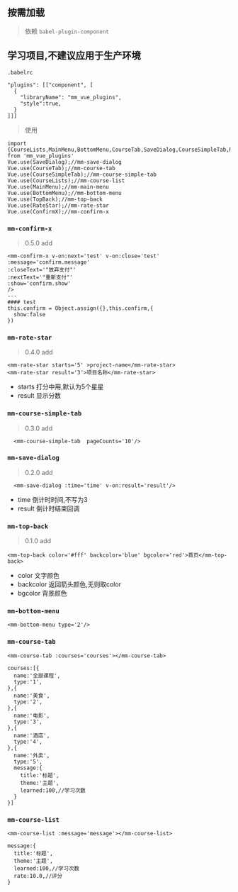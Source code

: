 ## 按需加载
> 依赖 `babel-plugin-component`


## 学习项目,不建议应用于生产环境

`.babelrc`
```
"plugins": [["component", [
  {
    "libraryName": "mm_vue_plugins",
    "style":true,
  }
]]]
```
> 使用

```
import {CourseLists,MainMenu,BottomMenu,CourseTab,SaveDialog,CourseSimpleTab,RateStar,ConfirmX} from 'mm_vue_plugins'
Vue.use(SaveDialog);//mm-save-dialog
Vue.use(CourseTab);//mm-course-tab
Vue.use(CourseSimpleTab);//mm-course-simple-tab
Vue.use(CourseLists);//mm-course-list
Vue.use(MainMenu);//mm-main-menu
Vue.use(BottomMenu);//mm-bottom-menu
Vue.use(TopBack);//mm-top-back
Vue.use(RateStar);//mm-rate-star
Vue.use(ConfirmX);//mm-confirm-x
```
### `mm-confirm-x`
> 0.5.0 add

```
<mm-confirm-x v-on:next='test' v-on:close='test'
:message='confirm.message'
:closeText='"放弃支付"'
:nextText='"重新支付"'
:show='confirm.show'
/>
---
#### test
this.confirm = Object.assign({},this.confirm,{
  show:false
})
```
### `mm-rate-star`
> 0.4.0 add

```
<mm-rate-star starts='5' >project-name</mm-rate-star>
<mm-rate-star result='3'>项目名称</mm-rate-star>
```
- starts 打分中用,默认为5个星星
- result 显示分数
### `mm-course-simple-tab`
> 0.3.0 add

```
  <mm-course-simple-tab  pageCounts='10'/>
```

### `mm-save-dialog`
> 0.2.0 add

```
  <mm-save-dialog :time='time' v-on:result='result'/>
```
- time 倒计时时间,不写为3
- result 倒计时结束回调

### `mm-top-back`
> 0.1.0 add

```
<mm-top-back color='#fff' backcolor='blue' bgcolor='red'>首页</mm-top-back>
```
- color 文字颜色
- backcolor 返回箭头颜色,无则取color
- bgcolor 背景颜色
### `mm-bottom-menu`
```
<mm-bottom-menu type='2'/>
```
### `mm-course-tab`
`<mm-course-tab :courses='courses'></mm-course-tab>`
```
courses:[{
  name:'全部课程',
  type:'1',
},{
  name:'美食',
  type:'2',
},{
  name:'电影',
  type:'3',
},{
  name:'酒店',
  type:'4',
},{
  name:'外卖',
  type:'5',
  message:{
    title:'标题',
    theme:'主题',
    learned:100,//学习次数
  }
}]
```

### `mm-course-list`

`<mm-course-list :message='message'></mm-course-list>`

```
message:{
  title:'标题',
  theme:'主题',
  learned:100,//学习次数
  rate:10.0,//评分
}
```
